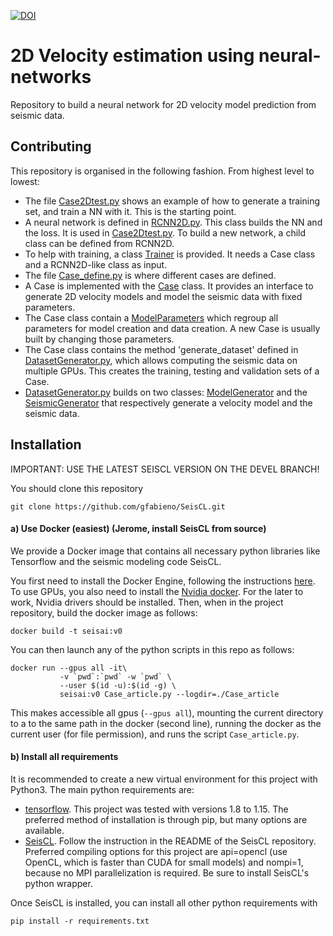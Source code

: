 [![DOI](https://zenodo.org/badge/DOI/10.5281/zenodo.3492115.svg)](https://doi.org/10.5281/zenodo.3492115)

# 2D Velocity estimation using neural-networks

Repository to build a neural network for 2D velocity model prediction from 
seismic data. 

## Contributing

This repository is organised in the following fashion. From highest level to 
lowest:

*   The file [Case2Dtest.py](Case2Dtest.py) shows an example of how to generate
a training set, and train a NN with it. This is the starting point.
*   A neural network is defined in [RCNN2D.py](vrmslearn/RCNN2D.py). 
This class builds the NN and the loss. It is used in [Case2Dtest.py](Case2Dtest.py).
To build a new network, a child class can be defined from RCNN2D.
*   To help with training, a class [Trainer](vrmslearn/Trainer.py) is provided.
It needs a Case class and a RCNN2D-like class as input.
*   The file [Case_define.py](Case_define.py) is where different cases are 
defined.
*  A Case is implemented with the [Case](vrmslearn/Case.py) class. It provides an 
interface to generate 2D velocity models and model the seismic data with
fixed parameters.
*  The Case class contain a [ModelParameters](vrmslearn/ModelParameters.py)
which regroup all parameters for model creation and data creation. A new Case
is usually built by changing those parameters.
*   The Case class contains the method 'generate_dataset' defined in 
[DatasetGenerator.py](vrmslearn/DatasetGenerator.py), which allows computing
the seismic data on multiple GPUs. This creates the training, testing and validation
sets of a Case.
*   [DatasetGenerator.py](vrmslearn/DatasetGenerator.py) builds on two classes:
[ModelGenerator](vrmslearn/ModelGenerator.py) and the 
[SeismicGenerator](vrmslearn/SeismicGenerator.py) that respectively generate
a velocity model and the seismic data.
 

## Installation

IMPORTANT: USE THE LATEST SEISCL VERSION ON THE DEVEL BRANCH!


You should clone this repository

    git clone https://github.com/gfabieno/SeisCL.git

#### a) Use Docker (easiest) (Jerome, install SeisCL from source)

We provide a Docker image that contains all necessary python libraries like Tensorflow
and the seismic modeling code SeisCL.

You first need to install the Docker Engine, following the instructions [here](https://docs.docker.com/install/).
To use GPUs, you also need to install the [Nvidia docker](https://github.com/NVIDIA/nvidia-docker).
For the later to work, Nvidia drivers should be installed.
Then, when in the project repository, build the docker image as follows:

    docker build -t seisai:v0

You can then launch any of the python scripts in this repo as follows:

    docker run --gpus all -it\
               -v `pwd`:`pwd` -w `pwd` \
               --user $(id -u):$(id -g) \
               seisai:v0 Case_article.py --logdir=./Case_article

This makes accessible all gpus (`--gpus all`), mounting the current directory to a
to the same path in the docker (second line), running the docker as the current user
(for file permission), and runs the script `Case_article.py`.

#### b) Install all requirements

It is recommended to create a new virtual environment for this project with Python3.
The main python requirements are:
*   [tensorflow](https://www.tensorflow.org). This project was tested with versions 1.8 to 1.15.
The preferred method of installation is through pip, but many options are available.
*  [SeisCL](https://github.com/gfabieno/SeisCL). Follow the instruction in the README of
the SeisCL repository. Preferred compiling options for this project are api=opencl (use
OpenCL, which is faster than CUDA for small models) and nompi=1, because no MPI parallelization is required.
Be sure to install SeisCL's python wrapper.

Once SeisCL is installed, you can install all other python requirements with

    pip install -r requirements.txt










